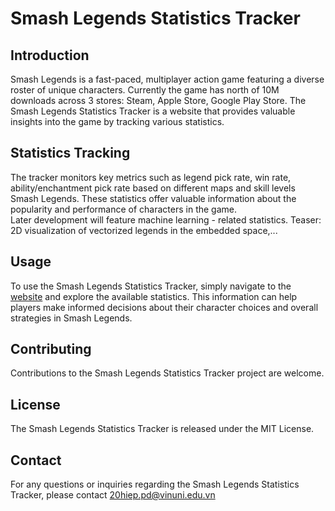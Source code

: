 # Smash Legends Statistics Tracker

## Introduction
Smash Legends is a fast-paced, multiplayer action game featuring a diverse roster of unique characters. Currently the game has north of 10M downloads across 3 stores: Steam, Apple Store, Google Play Store. The Smash Legends Statistics Tracker is a website that provides valuable insights into the game by tracking various statistics.

## Statistics Tracking
The tracker monitors key metrics such as legend pick rate, win rate, ability/enchantment pick rate based on different maps and skill levels Smash Legends. These statistics offer valuable information about the popularity and performance of characters in the game.  
Later development will feature machine learning - related statistics. Teaser: 2D visualization of vectorized legends in the embedded space,...

## Usage
To use the Smash Legends Statistics Tracker, simply navigate to the [website](https://smash-legends-stats.onrender.com) and explore the available statistics. This information can help players make informed decisions about their character choices and overall strategies in Smash Legends.

## Contributing
Contributions to the Smash Legends Statistics Tracker project are welcome. 

## License
The Smash Legends Statistics Tracker is released under the MIT License.

## Contact
For any questions or inquiries regarding the Smash Legends Statistics Tracker, please contact 20hiep.pd@vinuni.edu.vn
